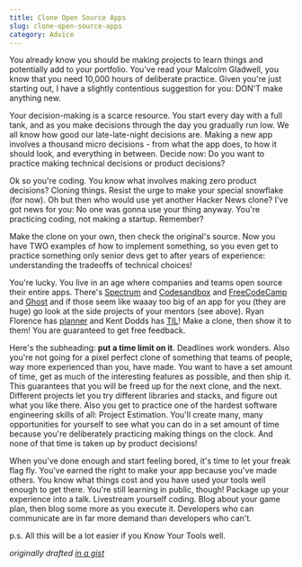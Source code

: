 ```yaml
---
title: Clone Open Source Apps
slug: clone-open-source-apps
category: Advice
---
```


You already know you should be making projects to learn things and potentially add to your portfolio. You've read your Malcolm Gladwell, you know that you need 10,000 hours of deliberate practice. Given you're just starting out, I have a slightly contentious suggestion for you: DON'T make anything new.

Your decision-making is a scarce resource. You start every day with a full tank, and as you make decisions through the day you gradually run low. We all know how good our late-late-night decisions are. Making a new app involves a thousand micro decisions - from what the app does, to how it should look, and everything in between. Decide now: Do you want to practice making technical decisions or product decisions?

Ok so you're coding. You know what involves making zero product decisions? Cloning things. Resist the urge to make your special snowflake (for now). Oh but then who would use yet another Hacker News clone? I've got news for you: No one was gonna use your thing anyway. You're practicing coding, not making a startup. Remember?

Make the clone on your own, then check the original's source. Now you have TWO examples of how to implement something, so you even get to practice something only senior devs get to after years of experience: understanding the tradeoffs of technical choices!

You're lucky. You live in an age where companies and teams open source their entire apps. There's [Spectrum](https://github.com/withspectrum/spectrum) and [Codesandbox](https://github.com/CompuIves/codesandbox-client) and [FreeCodeCamp](https://github.com/freeCodeCamp/freeCodeCamp/) and [Ghost](https://github.com/TryGhost/Ghost) and if those seem like waaay too big of an app for you (they are huge) go look at the side projects of your mentors (see above). Ryan Florence has [planner](https://planner.now.sh/) and Kent Dodds has [TIL](http://til.netlify.com/)! Make a clone, then show it to them! You are guaranteed to get free feedback.

Here's the subheading: **put a time limit on it**. Deadlines work wonders. Also you're not going for a pixel perfect clone of something that teams of people, way more experienced than you, have made. You want to have a set amount of time, get as much of the interesting features as possible, and then ship it. This guarantees that you will be freed up for the next clone, and the next. Different projects let you try different libraries and stacks, and figure out what you like there. Also you get to practice one of the hardest software engineering skills of all: Project Estimation. You'll create many, many opportunities for yourself to see what you can do in a set amount of time because you're deliberately practicing making things on the clock. And none of that time is taken up by product decisions!

When you've done enough and start feeling bored, it's time to let your freak flag fly. You've earned the right to make your app because you've made others. You know what things cost and you have used your tools well enough to get there. You're still learning in public, though! Package up your experience into a talk. Livestream yourself coding. Blog about your game plan, then blog some more as you execute it. Developers who can communicate are in far more demand than developers who can't.

p.s. All this will be a lot easier if you Know Your Tools well.

_originally drafted [in a gist](https://gist.github.com/sw-yx/9720bd4a30606ca3ffb8d407113c0fe5)_

